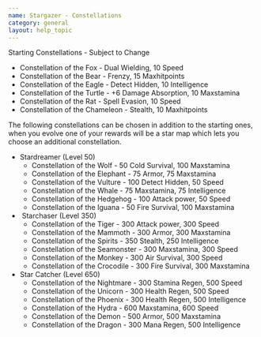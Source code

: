 ```yaml
---
name: Stargazer - Constellations
category: general
layout: help_topic
---
```

Starting Constellations - Subject to Change

*   Constellation of the Fox - Dual Wielding, 10 Speed
*   Constellation of the Bear - Frenzy, 15 Maxhitpoints
*   Constellation of the Eagle - Detect Hidden, 10 Intelligence
*   Constellation of the Turtle - +6 Damage Absorption, 10 Maxstamina
*   Constellation of the Rat - Spell Evasion, 10 Speed
*   Constellation of the Chameleon - Stealth, 10 Maxhitpoints

The following constellations can be chosen in addition to the starting ones, when you evolve one of your rewards will be a star map which lets you choose an additional constellation.

*   Stardreamer (Level 50)
    *   Constellation of the Wolf - 50 Cold Survival, 100 Maxstamina
    *   Constellation of the Elephant - 75 Armor, 75 Maxstamina
    *   Constellation of the Vulture - 100 Detect Hidden, 50 Speed
    *   Constellation of the Whale - 75 Maxstamina, 75 Intelligence
    *   Constellation of the Hedgehog - 100 Attack power, 50 Speed
    *   Constellation of the Iguana - 50 Fire Survival, 100 Maxstamina
*    Starchaser (Level 350)
    *   Constellation of the Tiger - 300 Attack power, 300 Speed
    *   Constellation of the Mammoth - 300 Armor, 300 Maxstamina
    *   Constellation of the Spirits - 350 Stealth, 250 Intelligence
    *   Constellation of the Seamonster - 300 Maxstamina, 300 Speed
    *   Constellation of the Monkey - 300 Air Survival, 300 Speed
    *   Constellation of the Crocodile - 300 Fire Survival, 300 Maxstamina
*   Star Catcher (Level 650)
    *   Constellation of the Nightmare - 300 Stamina Regen, 500 Speed
    *   Constellation of the Unicorn - 300 Health Regen, 500 Speed
    *   Constellation of the Phoenix - 300 Health Regen, 500 Intelligence
    *   Constellation of the Hydra - 600 Maxstamina, 600 Speed
    *   Constellation of the Demon - 500 Armor, 500 Maxstamina
    *   Constellation of the Dragon - 300 Mana Regen, 500 Intelligence